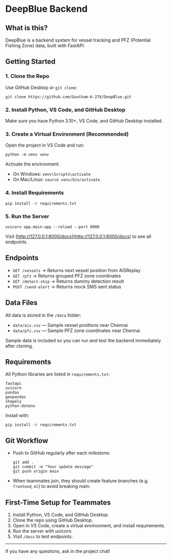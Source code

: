
# DeepBlue Backend

## What is this?
DeepBlue is a backend system for vessel tracking and PFZ (Potential Fishing Zone) data, built with FastAPI.

## Getting Started

### 1. Clone the Repo
Use GitHub Desktop or `git clone`:
```
git clone https://github.com/Goutham-K-278/DeepBlue.git
```

### 2. Install Python, VS Code, and GitHub Desktop
Make sure you have Python 3.10+, VS Code, and GitHub Desktop installed.

### 3. Create a Virtual Environment (Recommended)
Open the project in VS Code and run:
```
python -m venv venv
```
Activate the environment:
- On Windows: `venv\Scripts\activate`
- On Mac/Linux: `source venv/bin/activate`

### 4. Install Requirements
```
pip install -r requirements.txt
```

### 5. Run the Server
```
uvicorn app.main:app --reload --port 8000
```

Visit [http://127.0.0.1:8000/docs](http://127.0.0.1:8000/docs) to see all endpoints.

## Endpoints
- `GET /vessels` → Returns next vessel position from AISReplay
- `GET /pfz` → Returns grouped PFZ zone coordinates
- `GET /detect-ship` → Returns dummy detection result
- `POST /send-alert` → Returns mock SMS sent status

## Data Files
All data is stored in the `/data` folder:
- `data/ais.csv` — Sample vessel positions near Chennai
- `data/pfz.csv` — Sample PFZ zone coordinates near Chennai

Sample data is included so you can run and test the backend immediately after cloning.

## Requirements
All Python libraries are listed in `requirements.txt`:
```
fastapi
uvicorn
pandas
geopandas
shapely
python-dotenv
```
Install with:
```
pip install -r requirements.txt
```

## Git Workflow
- Push to GitHub regularly after each milestone:
	```
	git add .
	git commit -m "Your update message"
	git push origin main
	```
- When teammates join, they should create feature branches (e.g. `frontend`, `ml`) to avoid breaking main.

## First-Time Setup for Teammates
1. Install Python, VS Code, and GitHub Desktop.
2. Clone the repo using GitHub Desktop.
3. Open in VS Code, create a virtual environment, and install requirements.
4. Run the server with uvicorn.
5. Visit `/docs` to test endpoints.

---
If you have any questions, ask in the project chat!

